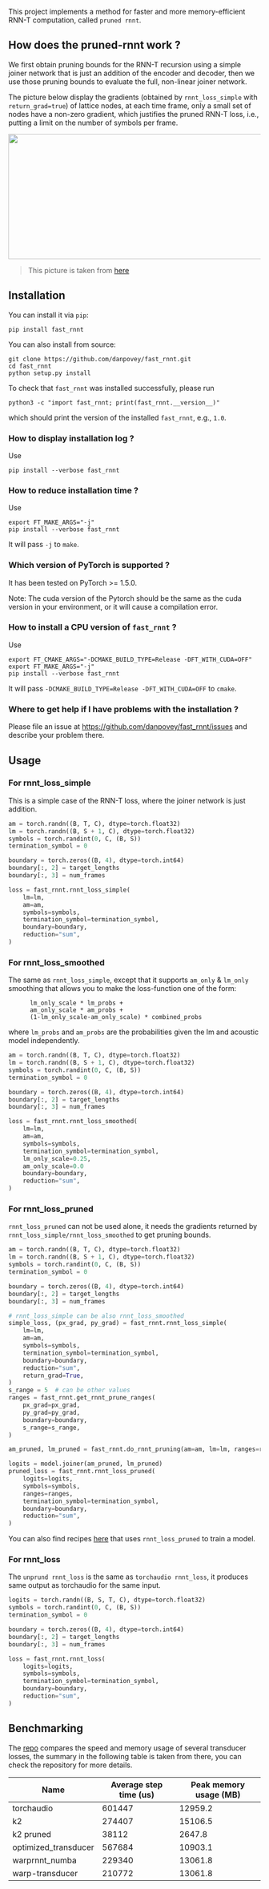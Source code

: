 
This project implements a method for faster and more memory-efficient RNN-T computation, called `pruned rnnt`.

## How does the pruned-rnnt work ?

We first obtain pruning bounds for the RNN-T recursion using a simple joiner network that is just an addition of the encoder and decoder, then we use those pruning bounds to evaluate the full, non-linear joiner network.

The picture below display the gradients (obtained by `rnnt_loss_simple` with `return_grad=true`) of lattice nodes, at each time frame, only a small set of nodes have a non-zero gradient, which justifies the pruned RNN-T loss, i.e., putting a limit on the number of symbols per frame.

<img src="https://user-images.githubusercontent.com/5284924/158116784-4dcf1107-2b84-4c0c-90c3-cb4a02f027c9.png" width="900" height="250" />

> This picture is taken from [here](https://github.com/k2-fsa/icefall/pull/251)

## Installation

You can install it via `pip`:

```
pip install fast_rnnt
```

You can also install from source:

```
git clone https://github.com/danpovey/fast_rnnt.git
cd fast_rnnt
python setup.py install
```

To check that `fast_rnnt` was installed successfully, please run

```
python3 -c "import fast_rnnt; print(fast_rnnt.__version__)"
```

which should print the version of the installed `fast_rnnt`, e.g., `1.0`.


### How to display installation log ?

Use

```
pip install --verbose fast_rnnt
```

### How to reduce installation time ?

Use

```
export FT_MAKE_ARGS="-j"
pip install --verbose fast_rnnt
```

It will pass `-j` to `make`.

### Which version of PyTorch is supported ?

It has been tested on PyTorch >= 1.5.0.

Note: The cuda version of the Pytorch should be the same as the cuda version in your environment,
or it will cause a compilation error.


### How to install a CPU version of `fast_rnnt` ?

Use

```
export FT_CMAKE_ARGS="-DCMAKE_BUILD_TYPE=Release -DFT_WITH_CUDA=OFF"
export FT_MAKE_ARGS="-j"
pip install --verbose fast_rnnt
```

It will pass `-DCMAKE_BUILD_TYPE=Release -DFT_WITH_CUDA=OFF` to `cmake`.

### Where to get help if I have problems with the installation ?

Please file an issue at <https://github.com/danpovey/fast_rnnt/issues>
and describe your problem there.


## Usage

### For rnnt_loss_simple

This is a simple case of the RNN-T loss, where the joiner network is just
addition.

```python
am = torch.randn((B, T, C), dtype=torch.float32)
lm = torch.randn((B, S + 1, C), dtype=torch.float32)
symbols = torch.randint(0, C, (B, S))
termination_symbol = 0

boundary = torch.zeros((B, 4), dtype=torch.int64)
boundary[:, 2] = target_lengths
boundary[:, 3] = num_frames

loss = fast_rnnt.rnnt_loss_simple(
    lm=lm,
    am=am,
    symbols=symbols,
    termination_symbol=termination_symbol,
    boundary=boundary,
    reduction="sum",
)
```

### For rnnt_loss_smoothed

The same as `rnnt_loss_simple`, except that it supports `am_only` & `lm_only` smoothing
that allows you to make the loss-function one of the form:

          lm_only_scale * lm_probs +
          am_only_scale * am_probs +
          (1-lm_only_scale-am_only_scale) * combined_probs

where `lm_probs` and `am_probs` are the probabilities given the lm and acoustic model independently.

```python
am = torch.randn((B, T, C), dtype=torch.float32)
lm = torch.randn((B, S + 1, C), dtype=torch.float32)
symbols = torch.randint(0, C, (B, S))
termination_symbol = 0

boundary = torch.zeros((B, 4), dtype=torch.int64)
boundary[:, 2] = target_lengths
boundary[:, 3] = num_frames

loss = fast_rnnt.rnnt_loss_smoothed(
    lm=lm,
    am=am,
    symbols=symbols,
    termination_symbol=termination_symbol,
    lm_only_scale=0.25,
    am_only_scale=0.0
    boundary=boundary,
    reduction="sum",
)
```

### For rnnt_loss_pruned

`rnnt_loss_pruned` can not be used alone, it needs the gradients returned by `rnnt_loss_simple/rnnt_loss_smoothed` to get pruning bounds.

```python
am = torch.randn((B, T, C), dtype=torch.float32)
lm = torch.randn((B, S + 1, C), dtype=torch.float32)
symbols = torch.randint(0, C, (B, S))
termination_symbol = 0

boundary = torch.zeros((B, 4), dtype=torch.int64)
boundary[:, 2] = target_lengths
boundary[:, 3] = num_frames

# rnnt_loss_simple can be also rnnt_loss_smoothed
simple_loss, (px_grad, py_grad) = fast_rnnt.rnnt_loss_simple(
    lm=lm,
    am=am,
    symbols=symbols,
    termination_symbol=termination_symbol,
    boundary=boundary,
    reduction="sum",
    return_grad=True,
)
s_range = 5  # can be other values
ranges = fast_rnnt.get_rnnt_prune_ranges(
    px_grad=px_grad,
    py_grad=py_grad,
    boundary=boundary,
    s_range=s_range,
)

am_pruned, lm_pruned = fast_rnnt.do_rnnt_pruning(am=am, lm=lm, ranges=ranges)

logits = model.joiner(am_pruned, lm_pruned)
pruned_loss = fast_rnnt.rnnt_loss_pruned(
    logits=logits,
    symbols=symbols,
    ranges=ranges,
    termination_symbol=termination_symbol,
    boundary=boundary,
    reduction="sum",
)
```

You can also find recipes [here](https://github.com/k2-fsa/icefall/tree/master/egs/librispeech/ASR/pruned_transducer_stateless) that uses `rnnt_loss_pruned` to train a model.


### For rnnt_loss

The `unprund rnnt_loss` is the same as `torchaudio rnnt_loss`, it produces same output as torchaudio for the same input.

```python
logits = torch.randn((B, S, T, C), dtype=torch.float32)
symbols = torch.randint(0, C, (B, S))
termination_symbol = 0

boundary = torch.zeros((B, 4), dtype=torch.int64)
boundary[:, 2] = target_lengths
boundary[:, 3] = num_frames

loss = fast_rnnt.rnnt_loss(
    logits=logits,
    symbols=symbols,
    termination_symbol=termination_symbol,
    boundary=boundary,
    reduction="sum",
)
```


## Benchmarking

The [repo](https://github.com/csukuangfj/transducer-loss-benchmarking) compares the speed
and memory usage of several transducer losses, the summary in the following table is taken
from there, you can check the repository for more details.

|Name	               |Average step time (us) | Peak memory usage (MB)|
|--------------------|-----------------------|-----------------------|
|torchaudio          |601447                 |12959.2                |
|k2                  |274407                 |15106.5                |
|k2 pruned           |38112                  |2647.8                 |
|optimized_transducer|567684                 |10903.1                |
|warprnnt_numba      |229340                 |13061.8                |
|warp-transducer     |210772                 |13061.8                |
